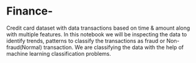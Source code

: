 # Finance-

Credit card dataset with data transactions based on time & amount along with multiple features. In this notebook we will be inspecting the data to identify trends, patterns to classify the transactions as fraud or Non-fraud(Normal) transaction. We are classifying the data with the help of machine learning classification problems.

